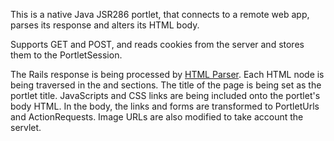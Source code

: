 This is a native Java JSR286 portlet, that connects to a remote web app, parses its response and alters its HTML body.

Supports GET and POST, and reads cookies from the server and stores them to the PortletSession.

The Rails response is being processed by [HTML Parser](http://htmlparser.sourceforge.net/). Each HTML node is being traversed in the <head> and <body> sections. The title of the page is being set as the portlet title. JavaScripts and CSS links are being included onto the portlet's body HTML. In the body, the links and forms are transformed to PortletUrls and ActionRequests. Image URLs are also modified to take account the servlet.

